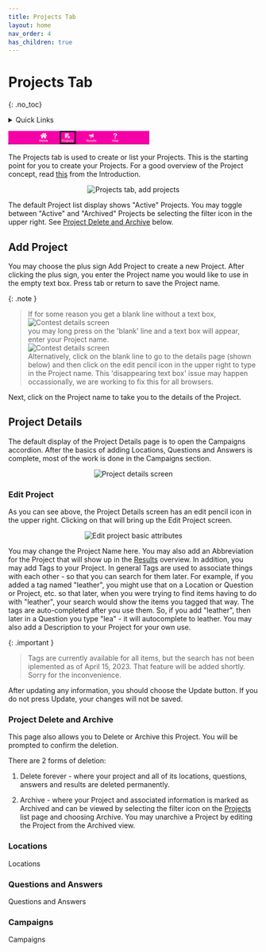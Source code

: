 ```yaml
---
title: Projects Tab
layout: home
nav_order: 4
has_children: true
---
```


# Projects Tab
{: .no_toc}

<div class="sticky-gotop">
<span class="inline-icon"><i class="fa-solid fa-arrow-up"></i></span>
</div>
<div class="sticky-right">
<details markdown="block">
  <summary>
    Quick Links
  </summary>
  {: .text-delta }
- Quick Links
{: toc}
</details>
</div>

![Projects](../assets/images/tabbar_projects.png)

The Projects tab is used to create or list your Projects.  This is the starting point for you to create your Projects.  For a good overview of the Project concept, read [this](../index#project-concept---important) from the Introduction.

   <p align="center" class="screen-shot">
   <img class="image-border" alt="Projects tab, add projects" src="../../assets/images/projects_tab.png">
   </p>

The default Project list display shows "Active" Projects.  You may toggle between "Active" and "Archived" Projects be selecting the filter <span class="inline-icon"><i class="fa-solid fa-filter"></i></span> icon in the upper right.  See [Project Delete and Archive](#project-delete-and-archive) below.

## Add Project
You may choose the plus sign <span class="inline-icon"><i class="fa-solid fa-square-plus"></i></span> Add Project to create a new Project.  After clicking the plus sign, you enter the Project name you would like
to use in the empty text box.  Press tab or return to save the Project name.  

{: .note }
> If for some reason you get a blank line without a text box, <br><img class="image-border" alt="Contest details screen" src="../../assets/images/projects_blankline.png"><br> you may long press on the 'blank' line and a text box will appear, enter your Project name.  <br> <img class="image-border" alt="Contest details screen" src="../../assets/images/proj_longp.png"><br>Alternatively, click on the blank line to go to the details page (shown below) and then click on the edit pencil icon in the upper right to type in the Project name.  This 'disappearing text box' issue may happen occassionally, we are working to fix this for all browsers.

Next, click on the Project name to take you to the details of the Project.  

## Project Details
The default display of the Project Details page is to open the <span class="inline-accordion">Campaigns</span> accordion.  After the basics of adding <span class="inline-accordion">Locations</span>, <span class="inline-accordion">Questions and Answers</span> is complete, most of the work is done in the Campaigns section.  

   <p align="center" class="screen-shot">
   <img class="image-border" alt="Project details screen" src="../../assets/images/project_screen.png">
   </p>

### Edit Project
As you can see above, the Project Details screen has an edit pencil <span class="inline-icon"><i class="fa-solid fa-pen-to-square"></i></span> icon in the upper right. Clicking on that will bring up the Edit Project screen.

   <p align="center" class="screen-shot">
   <img class="image-border" alt="Edit project basic attributes" src="../../assets/images/project_attributes.png">
   </p>

You may change the Project Name here.  You may also add an Abbreviation for the Project that will show up in the [Results](./results) overview.  In addition, you may add Tags to your Project.  In general Tags are used to associate things with each other - so that you can search for them later.  For example, if you added a tag named "leather", you might use that on a Location or Question or Project, etc. so that later, when you were trying to find items having to do with "leather", your search would show the items you tagged that way.  The tags are auto-completed after you use them.  So, if you add "leather", then later in a Question you type "lea" - it will autocomplete to leather.  You may also add a Description to your Project for your own use.

{: .important }
> Tags are currently available for all items, but the search has not been iplemented as of April 15, 2023.  That feature will be added shortly. Sorry for the inconvenience.

After updating any information, you should choose the <span class="inline-butotn">Update</span> button.  If you do not press Update, your changes will not be saved.  

### Project Delete and Archive
This page also allows you to Delete or Archive this Project.  You will be prompted to confirm the deletion.  

There are 2 forms of deletion:  

1) Delete forever - where your project and all of its locations, questions, answers and results are deleted permanently.

2) Archive - where your Project and associated information is marked as Archived and can be viewed by selecting the filter <span class="inline-icon"><i class="fa-solid fa-filter"></i></span> icon on the [Projects](#project-details) list page and choosing Archive.  You may unarchive a Project by editing the Project from the Archived view.

### Locations
<div class="accordion-bar">Locations</div>

### Questions and Answers
<div class="accordion-bar">Questions and Answers</div>

### Campaigns
<div class="accordion-bar">Campaigns</div>
